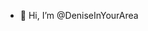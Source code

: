 - 👋 Hi, I’m @DeniseInYourArea


<!---
DeniseInYourArea/DeniseInYourArea is a ✨ special ✨ repository because its `README.md` (this file) appears on your GitHub profile.
You can click the Preview link to take a look at your changes.
--->
